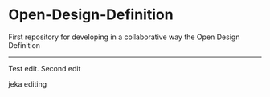 Open-Design-Definition
======================

First repository for developing in a collaborative way the Open Design Definition

*****

Test edit. Second edit

jeka editing